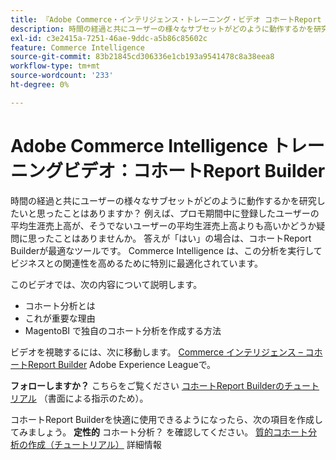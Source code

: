 ```yaml
---
title: 『Adobe Commerce・インテリジェンス・トレーニング・ビデオ コホートReport Builder』
description: 時間の経過と共にユーザーの様々なサブセットがどのように動作するかを研究したいと思ったことはありますか？ 例えば、プロモ期間中に登録したユーザーの平均生涯売上高が、そうでないユーザーの平均生涯売上高よりも高いかどうか疑問に思ったことはありませんか。 答えが「はい」の場合は、コホートReport Builderが最適なツールです。 Commerce Intelligence は、この分析を実行してビジネスとの関連性を高めるために特別に最適化されています。
exl-id: c3e2415a-7251-46ae-9ddc-a5b86c85602c
feature: Commerce Intelligence
source-git-commit: 83b21845cd306336e1cb193a9541478c8a38eea8
workflow-type: tm+mt
source-wordcount: '233'
ht-degree: 0%

---
```


# Adobe Commerce Intelligence トレーニングビデオ：コホートReport Builder

時間の経過と共にユーザーの様々なサブセットがどのように動作するかを研究したいと思ったことはありますか？ 例えば、プロモ期間中に登録したユーザーの平均生涯売上高が、そうでないユーザーの平均生涯売上高よりも高いかどうか疑問に思ったことはありませんか。 答えが「はい」の場合は、コホートReport Builderが最適なツールです。 Commerce Intelligence は、この分析を実行してビジネスとの関連性を高めるために特別に最適化されています。

このビデオでは、次の内容について説明します。

* コホート分析とは
* これが重要な理由
* MagentoBI で独自のコホート分析を作成する方法

ビデオを視聴するには、次に移動します。 [Commerce インテリジェンス – コホートReport Builder](/docs/commerce-learn/tutorials/business-intelligence/cohort-report-builder.html) Adobe Experience Leagueで。

**フォローしますか？** こちらをご覧ください [コホートReport Builderのチュートリアル](/docs/commerce-business-intelligence/mbi/analyze/sql/cohort-rpt-bldr.html) （書面による指示のため）。

コホートReport Builderを快適に使用できるようになったら、次の項目を作成してみましょう。 **定性的** コホート分析？ を確認してください。 [質的コホート分析の作成（チュートリアル）](/docs/commerce-business-intelligence/mbi/analyze/sql/create-qual-cohort-analysis.html?lang=en) 詳細情報
